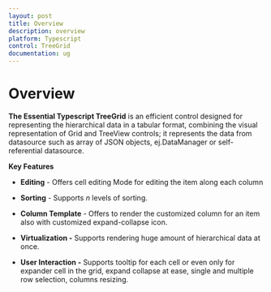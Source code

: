 ```yaml
---
layout: post
title: Overview
description: overview
platform: Typescript
control: TreeGrid
documentation: ug
---
```


# Overview

**The Essential Typescript TreeGrid** is an efficient control designed for representing the hierarchical data in a tabular format, combining the visual representation of Grid and TreeView controls; it represents the data from datasource such as array of JSON objects, ej.DataManager or self-referential datasource.

**Key Features**

* **Editing** - Offers cell editing Mode for editing the item along each column

* **Sorting** - Supports _n_ levels of sorting.

* **Column Template** - Offers to render the customized column for an item also with customized expand-collapse icon.

* **Virtualization -** Supports rendering huge amount of hierarchical data at once. 

* **User Interaction -** Supports tooltip for each cell or even only for expander cell in the grid, expand collapse at ease, single and multiple row selection, columns resizing.



